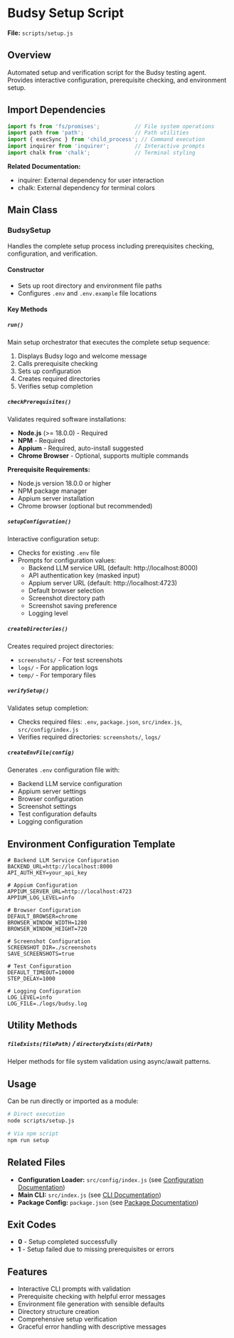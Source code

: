# Budsy Setup Script

**File:** `scripts/setup.js`

## Overview
Automated setup and verification script for the Budsy testing agent. Provides interactive configuration, prerequisite checking, and environment setup.

## Import Dependencies
```javascript
import fs from 'fs/promises';           // File system operations
import path from 'path';                // Path utilities  
import { execSync } from 'child_process'; // Command execution
import inquirer from 'inquirer';        // Interactive prompts
import chalk from 'chalk';              // Terminal styling
```

**Related Documentation:**
- inquirer: External dependency for user interaction
- chalk: External dependency for terminal colors

## Main Class

### BudsySetup
Handles the complete setup process including prerequisites checking, configuration, and verification.

#### Constructor
- Sets up root directory and environment file paths
- Configures `.env` and `.env.example` file locations

#### Key Methods

##### `run()`
Main setup orchestrator that executes the complete setup sequence:
1. Displays Budsy logo and welcome message
2. Calls prerequisite checking
3. Sets up configuration
4. Creates required directories  
5. Verifies setup completion

##### `checkPrerequisites()`
Validates required software installations:
- **Node.js** (>= 18.0.0) - Required
- **NPM** - Required
- **Appium** - Required, auto-install suggested
- **Chrome Browser** - Optional, supports multiple commands

**Prerequisite Requirements:**
- Node.js version 18.0.0 or higher
- NPM package manager
- Appium server installation
- Chrome browser (optional but recommended)

##### `setupConfiguration()`
Interactive configuration setup:
- Checks for existing `.env` file
- Prompts for configuration values:
  - Backend LLM service URL (default: http://localhost:8000)
  - API authentication key (masked input)
  - Appium server URL (default: http://localhost:4723)
  - Default browser selection
  - Screenshot directory path
  - Screenshot saving preference
  - Logging level

##### `createDirectories()`
Creates required project directories:
- `screenshots/` - For test screenshots
- `logs/` - For application logs
- `temp/` - For temporary files

##### `verifySetup()`
Validates setup completion:
- Checks required files: `.env`, `package.json`, `src/index.js`, `src/config/index.js`
- Verifies required directories: `screenshots/`, `logs/`

##### `createEnvFile(config)`
Generates `.env` configuration file with:
- Backend LLM service configuration
- Appium server settings
- Browser configuration
- Screenshot settings
- Test configuration defaults
- Logging configuration

## Environment Configuration Template
```
# Backend LLM Service Configuration
BACKEND_URL=http://localhost:8000
API_AUTH_KEY=your_api_key

# Appium Configuration
APPIUM_SERVER_URL=http://localhost:4723
APPIUM_LOG_LEVEL=info

# Browser Configuration
DEFAULT_BROWSER=chrome
BROWSER_WINDOW_WIDTH=1280
BROWSER_WINDOW_HEIGHT=720

# Screenshot Configuration
SCREENSHOT_DIR=./screenshots
SAVE_SCREENSHOTS=true

# Test Configuration
DEFAULT_TIMEOUT=10000
STEP_DELAY=1000

# Logging Configuration
LOG_LEVEL=info
LOG_FILE=./logs/budsy.log
```

## Utility Methods

##### `fileExists(filePath)` / `directoryExists(dirPath)`
Helper methods for file system validation using async/await patterns.

## Usage
Can be run directly or imported as a module:
```bash
# Direct execution
node scripts/setup.js

# Via npm script
npm run setup
```

## Related Files
- **Configuration Loader:** `src/config/index.js` (see [Configuration Documentation](../src/config/index.md))
- **Main CLI:** `src/index.js` (see [CLI Documentation](../src/index.md))
- **Package Config:** `package.json` (see [Package Documentation](../package.md))

## Exit Codes
- **0** - Setup completed successfully
- **1** - Setup failed due to missing prerequisites or errors

## Features
- Interactive CLI prompts with validation
- Prerequisite checking with helpful error messages
- Environment file generation with sensible defaults
- Directory structure creation
- Comprehensive setup verification
- Graceful error handling with descriptive messages